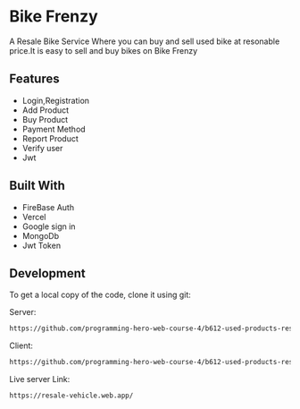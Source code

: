 # Bike Frenzy

A Resale Bike Service
Where you can buy and sell used bike at resonable price.It is easy to sell and buy bikes on Bike Frenzy

## Features

- Login,Registration
- Add Product
- Buy Product
- Payment Method
- Report Product
- Verify user
- Jwt

## Built With

- FireBase Auth
- Vercel
- Google sign in
- MongoDb
- Jwt Token

## Development

To get a local copy of the code, clone it using git:


Server:

```sh
https://github.com/programming-hero-web-course-4/b612-used-products-resale-server-side-SHAON1028

```

Client:

```sh
https://github.com/programming-hero-web-course-4/b612-used-products-resale-clients-side-SHAON1028

```
 Live server Link:

```sh
https://resale-vehicle.web.app/







